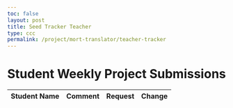 ```yaml
---
toc: false
layout: post
title: Seed Tracker Teacher
type: ccc
permalink: /project/mort-translator/teacher-tracker
---
```



<head>
  <title>Student Weekly Project Submissions</title>
  <style>
    /* ... eshaan add in style later ... */
  </style>
</head>
<body>

<h1>Student Weekly Project Submissions</h1>
<table id="submissionsTable">
  <thead>
    <tr>
      <th>Student Name</th>
      <th>Comment</th>
      <th>Request</th>
      <th>Change</th>
    </tr>
  </thead>
  <tbody>
  </tbody>
</table>

<script>
  // Fetch all submissions when the page loads
  async function fetchSubmissions() {
    try {
      const response = await fetch('http://localhost:8085/api/seeds/');
      const submissions = await response.json();

      const tableBody = document.getElementById('submissionsTable').querySelector('tbody');
      tableBody.innerHTML = '';  // Clear existing rows

      if (submissions.length === 0) {
        tableBody.innerHTML = `<tr><td colspan="4">No submissions found</td></tr>`;
      } else {
        submissions.forEach(submission => {
          const row = document.createElement('tr');
          row.innerHTML = `
            <td>${submission.name}</td>
            <td>${submission.comment}</td>
            <td id="request-${submission.id}">${submission.grade}</td>
            <td>
              <button onclick="adjustRequest(${submission.id}, 0.05)">+</button>
              <button onclick="adjustRequest(${submission.id}, -0.05)">-</button>
            </td>
          `;
          tableBody.appendChild(row);
        });
      }
    } catch (error) {
      console.error('Error fetching submissions:', error);
      const tableBody = document.getElementById('submissionsTable').querySelector('tbody');
      tableBody.innerHTML = `<tr><td colspan="4">Error loading data: ${error.message}</td></tr>`;
    }
  }

  // Adjust the grade by +0.05 or -0.05, update the backend as well
  async function adjustRequest(id, change) {
  try {
    const requestElement = document.getElementById(`request-${id}`);
    let currentRequest = parseFloat(requestElement.textContent);
    const updatedRequest = currentRequest + change;

    // Update the frontend
    requestElement.textContent = updatedRequest.toFixed(2);

    // Update the backend
    const response = await fetch(`http://localhost:8085/api/seeds/${id}`, {
      method: 'PUT',
      headers: {
        'Content-Type': 'application/json',
      },
      body: JSON.stringify({
        grade: updatedRequest,
      }),
    });

    if (!response.ok) {
      throw new Error('Error updating request in backend');
    }

    } catch (error) {
      console.error('Error adjusting request:', error);
    }
  }

  // Fetch data when the page is fully loaded
  document.addEventListener('DOMContentLoaded', fetchSubmissions);
</script>

</body>
